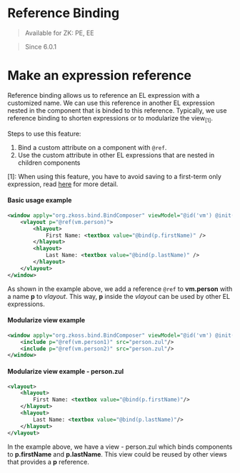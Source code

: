 # Reference Binding

> Available for ZK: PE, EE

> Since 6.0.1

Make an expression reference
============================
Reference binding allows us to reference an EL expression with a customized name. We can use this reference in another EL expression nested in the component that is binded to this reference. Typically, we use reference binding to shorten expressions or to modularize the view<sub>[1]</sub>.

Steps to use this feature:
1.  Bind a custom attribute on a component with ` @ref `.
2.  Use the custom attribute in other EL expressions that are nested in children components

[1]: When using this feature, you have to avoid saving to a first-term only expression, read [here](./property_binding.html#limitation) for more detail.

#### Basic usage example
```xml
<window apply="org.zkoss.bind.BindComposer" viewModel="@id('vm') @init('foo.MyVM')">
    <vlayout p="@ref(vm.person)">
        <hlayout>
            First Name: <textbox value="@bind(p.firstName)" />
        </hlayout>
        <hlayout>
            Last Name: <textbox value="@bind(p.lastName)" />
        </hlayout>
    </vlayout>
</window>
```
As shown in the example above, we add a reference `@ref` to **vm.person** with a name **p** to *vlayout*. This way, **p** inside the *vlayout* can be used by other EL expressions.

#### Modularize view example
```xml
<window apply="org.zkoss.bind.BindComposer" viewModel="@id('vm') @init('foo.MyVM')">
    <include p="@ref(vm.person1)" src="person.zul"/>
    <include p="@ref(vm.person2)" src="person.zul"/>
</window>
```

#### Modularize view example - person.zul
```xml
<vlayout>
    <hlayout>
        First Name: <textbox value="@bind(p.firstName)"/>
    </hlayout>
    <hlayout>
        Last Name: <textbox value="@bind(p.lastName)"/>
    </hlayout>
</vlayout>
```
In the example above, we have a view - person.zul which binds components to **p.firstName** and **p.lastName**. This view could be reused by other views that provides a **p** reference.
